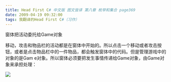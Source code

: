 ```yaml
---
title: Head First C# 中文版 图文皆译 第八章 枚举和集合 page369
date: 2009-04-19 09:32:00
tags: 我翻译的Head First C#（习作）
---
```

窗体把活动委托给Game对象

  

移动，攻击和物品栏的活动都是在窗体中开始的。所以点击一个移动或者攻击按钮，或者是点击物品栏中的一件物品，都会触发窗体中的代码。但是管理游戏中的对象的是Gam
e对象。所以窗体必须要把发生事情传递给Game对象，由Game对象来承担处理：

  

![](https://p-blog.csdn.net/images/p_blog_csdn_net/cuipengfei1/EntryImages/20090419/2009-04-19_09-12-55.jpg)



